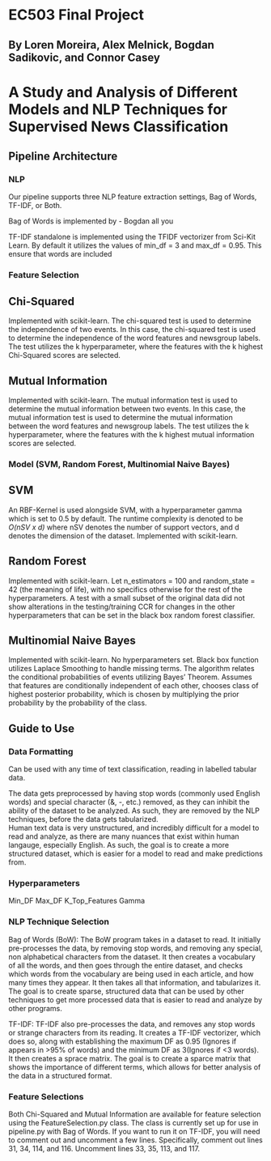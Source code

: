 # EC503 Final Project
## By Loren Moreira, Alex Melnick, Bogdan Sadikovic, and Connor Casey
# A Study and Analysis of Different Models and NLP Techniques for Supervised News Classification
## Pipeline Architecture
### NLP
Our pipeline supports three NLP feature extraction settings, Bag of Words, TF-IDF, or Both.

Bag of Words is implemented by - Bogdan all you

TF-IDF standalone is implemented using the TFIDF vectorizer from Sci-Kit Learn. By default it utilizes
the values of min_df = 3 and max_df = 0.95. This ensure that words are included 
### Feature Selection
## Chi-Squared
Implemented with scikit-learn. The chi-squared test is used to determine the independence of two events. In this case, the chi-squared test is used to determine the independence of the word features and newsgroup labels. The test utilizes the k hyperparameter, where the features with the k highest Chi-Squared scores are selected. 

## Mutual Information
Implemented with scikit-learn. The mutual information test is used to determine the mutual information between two events. In this case, the mutual information test is used to determine the mutual information between the word features and newsgroup labels. The test utilizes the k hyperparameter, where the features with the k highest mutual information scores are selected.

### Model (SVM, Random Forest, Multinomial Naive Bayes)
## SVM
An RBF-Kernel is used alongside SVM, with a hyperparameter gamma which is set to 0.5 by default. The runtime complexity is denoted to be *O(nSV x d)* where nSV denotes the number of support vectors, and d denotes the dimension of the dataset. Implemented with scikit-learn. 

## Random Forest
Implemented with scikit-learn. Let n_estimators = 100 and random_state = 42 (the meaning of life), with no specifics otherwise for the rest of the hyperparameters. A test with a small subset of the original data did not show alterations in the testing/training CCR for changes in the other hyperparameters that can be set in the black box random forest classifier. 

## Multinomial Naive Bayes
Implemented with scikit-learn. No hyperparameters set. Black box function utilizes Laplace Smoothing to handle missing terms. The algorithm relates the conditional probabilities of events utilizing Bayes’ Theorem. Assumes that features are conditionally independent of each other, chooses class of highest posterior probability, which is chosen by multiplying the prior probability by the probability of the class.


## Guide to Use
### Data Formatting
Can be used with any time of text classification, reading in labelled tabular data.    

The data gets preprocessed by having stop words (commonly used English words) and special character (&, -, etc.) removed, as they can inhibit the ability of the dataset to be analyzed. As such, they are removed by the NLP techniques, before the data gets tabularized.     
Human text data is very unstructured, and incredibly difficult for a model to read and analyze, as there are many nuances that exist within human langauge, especially English. As such, the goal is to create a more structured dataset, which is easier for a model to read and make predictions from. 

### Hyperparameters
Min_DF
Max_DF
K_Top_Features
Gamma
### NLP Technique Selection
Bag of Words (BoW):
The BoW program takes in a dataset to read. It initially pre-processes the data, by removing stop words, and removing any special, non alphabetical characters from the dataset. It then creates a vocabulary of all the words, and then goes through the entire dataset, and checks which words from the vocabulary are being used in each article, and how many times they appear. It then takes all that information, and tabularizes it. The goal is to create sparse, structured data that can be used by other techniques to get more processed data that is easier to read and analyze by other programs. 


TF-IDF:
TF-IDF also pre-processes the data, and removes any stop words or strange characters from its reading. It creates a TF-IDF vectorizer, which does so, along with establishing the maximum DF as 0.95 (Ignores if appears in >95% of words) and the minimum DF as 3(Ignores if <3 words). It then creates a sprace matrix. The goal is to create a sparce matrix that shows the importance of different terms, which allows for better analysis of the data in a structured format. 



### Feature Selections
Both Chi-Squared and Mutual Information are available for feature selection using the FeatureSelection.py class. The class is currently set up for use in pipeline.py with Bag of Words. If you want to run it on TF-IDF, you will need to comment out and uncomment a few lines. Specifically, comment out lines 31, 34, 114, and 116. Uncomment lines 33, 35, 113, and 117. 
